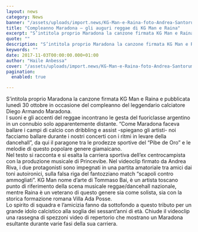 ```yaml
---
layout: news
category: News
banner: "/assets/uploads/import.news/KG-Man-e-Raina-foto-Andrea-Santorum-640x428.jpg"
title: "Compleanno Maradona – gli auguri reggae di KG Man e Raina"
excerpt: "S’intitola proprio Maradona la canzone firmata KG Man e Raina e pubblicata lunedì 30 ottobre in occasione del compleanno del leggendario calciatore Diego Armando Maradona. I suoni e gli accenti del reggae incontrano le gesta del fuoriclasse argentino in un connubio solo apparentemente distante. “Come Maradona faceva ballare i campi di calcio con dribbling e [&hellip"
quote: ""
description: "S’intitola proprio Maradona la canzone firmata KG Man e Raina e pubblicata lunedì 30 ottobre in occasione del compleanno del leggendario calciatore Diego Armando Maradona. I suoni e gli accenti del reggae incontrano le gesta del fuoriclasse argentino in un connubio solo apparentemente distante. “Come Maradona faceva ballare i campi di calcio con dribbling e [&hellip"
keywords: ""
date: 2017-11-03T00:00:00.000+01:00
author: "Haile Anbessa"
cover: "/assets/uploads/import.news/KG-Man-e-Raina-foto-Andrea-Santorum-640x428.jpg"
pagination:
  enabled: true

---
```


S’intitola proprio Maradona la canzone firmata KG Man e Raina e pubblicata lunedì 30 ottobre in occasione del compleanno del leggendario calciatore Diego Armando Maradona.  
I suoni e gli accenti del reggae incontrano le gesta del fuoriclasse argentino in un connubio solo apparentemente distante. “Come Maradona faceva ballare i campi di calcio con dribbling e assist -spiegano gli artisti- noi facciamo ballare durante i nostri concerti con i ritmi in levare della dancehall”, da qui il paragone tra le prodezze sportive del “Pibe de Oro” e le melodie di questo popolare genere giamaicano.  
Nel testo si racconta e si esalta la carriera sportiva dell’ex centrocampista con la produzione musicale di Princevibe. Nel videoclip firmato da Andrea Riva, i due protagonisti sono impegnati in una partita amatoriale tra amici dai toni autoironici, sulla falsa riga del fantozziano match “scapoli contro ammogliati”. KG Man nome d’arte di Tommaso Bai, è un artista toscano punto di riferimento della scena musicale reggae/dancehall nazionale, mentre Raina è un veterano di questo genere sia come solista, sia con la storica formazione romana Villa Ada Posse.  
Lo spirito di squadra e l’amicizia fanno da sottofondo a questo tributo per un grande idolo calcistico alla soglia dei sessant’anni di età. Chiude il videoclip una rassegna di spezzoni video di repertorio che mostrano un Maradona esultante durante varie fasi della sua carriera.